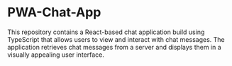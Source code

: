 # PWA-Chat-App
This repository contains a React-based chat application build using TypeScript that allows users to view and interact with chat messages. The application retrieves chat messages from a server and displays them in a visually appealing user interface.
